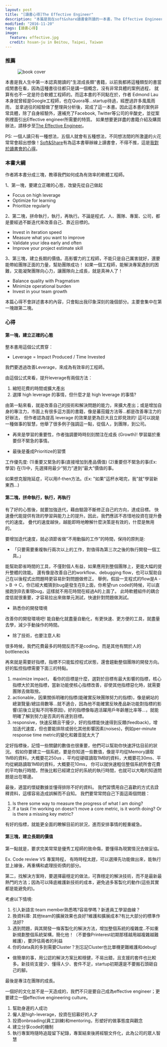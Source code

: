 ```yaml
---
layout: post
title: "[讀書心得]The Effective Engineer"
description: "本篇是我在soft&share讀書會所讀的一本書，The Effective Engineer的讀書心得。"
modified: "2016-11-20"
tags: [讀書心得]
image:
  feature: effective.jpg
  credit: hsuan-ju in Beitou, Taipei, Taiwan
---
```


### 推薦

<figure>
	<img src="/images/effective/cover.png" alt="book cover">
	<figcaption></figcaption>
</figure>

本書是我人生中第一本認真閱讀的"生涯成長類"書籍，以前我都將這種類型的書當成閒書在看，因為這種書往往都只是講一個概念，沒有非常具體的案例過程，
就算有也不一定是符合軟體工程師的。而這本書的不同點在於，作者 Edmond Lau 本身就曾經是Google工程師，也在Quora等...startup待過，經歷過許多風風雨雨，
並拿過往的經驗做了整理與分析後，寫成了這一本書。因此這本書的案例非常具體，除了自身經驗外，還補充了Facebook, Twitter等公司的辛酸史，並從案例裡面引出Effective engineer所需要的特質。
如果想要更詳盡的書籍介紹及購買辦法，請移步至<a href="https://softnshare.wordpress.com/portfolio/packageeffectiveengineer/">The Effective Engineer</a>。

PS: 一個人讀只有一種想法，五個人就會有五種想法，不同想法間的所激盪的火花常常會超出想像！<a href="https://softnshare.wordpress.com/">Soft&Share</a>有為這本書舉辦線上讀書會，不得不推，這是<a href="https://softnshare.wordpress.com/2016/10/18/softnshareboolclubnote/">我對於讀書會的心得</a>。

### 本書大綱

作者將本書分成三塊，教導我們如何成為有效率的軟體工程師。

1、第一塊，要建立正確的心態，改變先從自己做起

* Focus on high leverage
* Optimize for learning
* Prioritize regularly

2、第二塊，拼命執行，執行，再執行。不論是程式、人、團隊、專案、公司，都是要經過不斷迭代來改善自己、靠近目標的。

* Invest in iteration speed
* Measure what you want to improve
* Validate your idea early and often
* Improve your project estimate skill

3、第三塊，建立長期的價值。高影響力的工程師，不能只是自己厲害就好，還要能帶給團隊正面的力量，幫助團隊成功！
如果一個工程師，能解決專案遇到的困難，又能凝聚團隊向心力，讓團隊向上成長，就是真神人了！

* Balance quality with Pragmatism
* Minimize operational burden
* Invest in your team growth

本篇心得不會詳述書本的內容，只會點出我印象深刻的幾個部分。主要會集中在第一塊跟第二塊。

### 心得

#### 第一塊，建立正確的心態
整本書用這個公式貫穿：

* Leverage = Impact Produced / Time Invested

我們要透過改善Leverage，來成為有效率的工程師。

由這個公式來看，提升leverage有兩個方法：

 1. 縮短花費的時間或擴大產出
 2. 選擇 high leverage 的事情，但什麼才是 high leverage 的事情?

由第一點來看，就是改善自己的技術和解決問題的能力，來擴大產出；或是增加自身的專注力，市面上有很多這方面的書籍，像是蕃茄鐘方法等...都是改善專注力的好辦法，
但作者認為提高 leverage 的效果是更為巨大且立即見效的! 這可以說是一種做事的智慧，他舉了很多例子強調這一點，從個人，到團隊，到公司。

* 再來是學習的重要性，作者強調要時時刻刻關注在成長 (Growth)! 學習屬於重要但不緊急的事情。

* 最後是養成Prioritize的習慣

工作優先度: (1)重要又緊急的事(直接增加到產品價值) (2)重要但不緊急的事(Ex: 學習)
在(1)中，先選擇用最少“努力”達到“最大”價值的事。

如果想克服拖延症，可以用if-then方法。(Ex: "如果"這杯水喝完，我"就"學習新東西...)

#### 第二塊，拼命執行，執行，再執行
有了好的心態後，就要加強迭代，藉由驗證不斷修正自己的方向，達成目標。
快速疊代能提供有效的學習與能力上的提升。因此，我們應該不吝惜地投資在提升疊代的速度。
疊代的速度越快，越能即時地瞭解什麼決策是有效的，什麼是無用的。

要增加迭代速度，就必須節省做”不用動腦的工作”的時間，保持的原則是:

* 「只要需要重複執行兩次以上的工作，對值得為第三次之後的執行開發一個工具。」

能幫助節省時間的工具，不僅對個人有益，如果應用到整個團隊上，更能大幅的提升整體的效能。
還有像是改善自己的workflow、debugging flow，也可以幫助自己在以後程式出問題時更容易針對問題做修正。
舉例，假設一支程式的flow是A -> B -> C，你已經大概猜到bug是發生在B上面，你希望run code的時候，可以直接跑到B去重現bug，這樣就不用花時間在經過A的上面了。
此時軟體組件的耦合度低就很重要，才容易拉出來做單元測試，快速針對問題做測試。

* 熟悉你的開發環境

改善你的開發環境吧! 能自動化就盡量自動化，有更快速、更方便的工具，就盡量去學，減少手動操作的時間。

* 除了技術，也要注意人和

很多時候，我們花費最多的時間反而不是coding，而是其他有關於人的bottlenecks

再來就是需要好指標，指標不只能監控程式狀態，還會趨動整個團隊的開發方向。好的監控指標需要下面三的特點。

1. maximize impact，
	看你的目標是什麼，選對於目標有最大影響的指標，核心指標大於其他指標，當新功能使核心指標改善，卻使其他指標惡化時，就需要團隊去做取捨。
2. actionable，因果關係明確的指標(能確實反映團隊努力的指標)，像是網站的總瀏覽量/總註冊數等...就不適合，因為他不能確實反映產品新功能對指標的影響(前後立足點不同等原因)，好的指標像每週活躍用戶年齡層比率等...，就能明確了解到努力是否真的有達到目標。
3. responsive，快速反饋且干擾少，好的指標能快速得到反饋(feedback)，增加迭代速度，但也要能排除或弱化其他影響因素(noises)，例如per-minute response time metric的變化和雜音就太大了

定好指標後，記憶一些關鍵的數值也很重要，他們可以幫助你快速評估目前的狀況。
假如你要建立一個系統，要是你知道一些數值，像是平均從Memory讀取1MB的資料，大概要花250us
、平均從硬碟讀取1MB的資料，大概要花30ms、平均從網路讀取1MB的資料，大概要花10ms，
你可以就快速粗估整個系統所會花費的平均執行時間，然後比較已經建立好的系統的執行時間，也就可以大略的知道問題是出在哪邊。

最後，適當的懷疑數據並懂得排除不好的資料。
我們習慣用自己喜歡的方式去詮釋資料，這樣容易造成誤解而不自知。
我們要常常問自己下面這兩個問題：

1. Is there some way to measure the progress of what I am doing?
2. If a task I'm working on doesn't move a core metric, is it worth doing? Or is there a missing key metric?

有好的指標，就能更全面的瞭解目前的狀況，進而安排事情的輕重緩急。

#### 第三塊，建立長期的價值

第一點就是，要求完美常常是優秀工程師的致命傷，要懂得為現實情況去做妥協。

Ex. Code review VS 專案時程，
有時時程太趕，可以選擇先功能做出來，能執行並上線後，再重構和處理技術債的部分。

第二，找解決方案時，要選擇最穩定的做法，可靠穩定的解決技術，而不是最新最熱門的方法；因為可以降底維護新技術的成本，避免過多客製化的動作(這些其實都是能避免的)。

考慮以下情境:

1. 引入新語言:team member熟悉嗎?容易學嗎？新進員工學習曲線？
2. 換資料庫: 其他team的擴展效果也良好?維護和擴展成本?有比大部分的標準作法好?
3. 遇到問題，與其開發一條客製化的解決方法，增加整個系統的複雜度..不如重新規劃整個系統架構，簡化他！（不要像Printerest初期那樣越用越複雜越難維護），要評估兩者的利益
4. 你的data真的多到需要Cluster？別忘記Cluster也比單機更難維護和debug!

* 做簡單的事，用公認的解決方案比較穩健，不易出錯，且支援的套件也比較多。新技術支援少、懂得人少、套件不足，startup初期還是不要搬石頭砸自己的腳。

最後是專注在團隊的成長。

一個好的文化並不是一天造成的，我們不只是要自己成為effective engineer；更要建立一個effective engineering culture。

1. 幫助身邊的人成功
2. 僱人是high-leverage，投資在招募好的人才
3. 投資onbroading(員工訓練)和mentoring，形塑好的做事態度與觀念
4. 建立分享code的機制
5. 執行專案時隨時追蹤留下紀錄，專案結束後將經驗文件化，此為公司的眾人智慧

